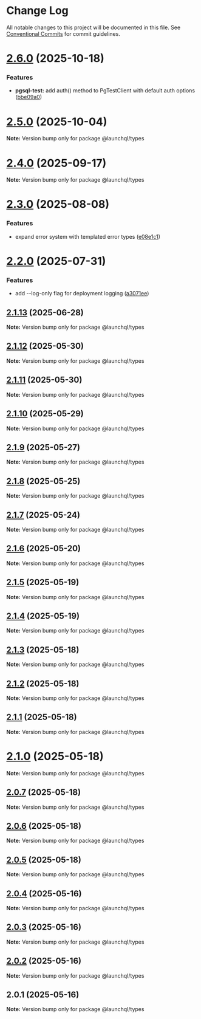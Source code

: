 # Change Log

All notable changes to this project will be documented in this file.
See [Conventional Commits](https://conventionalcommits.org) for commit guidelines.

# [2.6.0](https://github.com/launchql/launchql/compare/@launchql/types@2.5.0...@launchql/types@2.6.0) (2025-10-18)


### Features

* **pgsql-test:** add auth() method to PgTestClient with default auth options ([bbe09a0](https://github.com/launchql/launchql/commit/bbe09a05165de4113c3b067bb7f2fb224cb3ad88))





# [2.5.0](https://github.com/launchql/launchql/compare/@launchql/types@2.4.0...@launchql/types@2.5.0) (2025-10-04)

**Note:** Version bump only for package @launchql/types





# [2.4.0](https://github.com/launchql/launchql/compare/@launchql/types@2.3.0...@launchql/types@2.4.0) (2025-09-17)

**Note:** Version bump only for package @launchql/types





# [2.3.0](https://github.com/launchql/launchql/compare/@launchql/types@2.2.0...@launchql/types@2.3.0) (2025-08-08)


### Features

* expand error system with templated error types ([e08e1c1](https://github.com/launchql/launchql/commit/e08e1c1b3c4925807d59831695591a53ca8ebb9b))





# [2.2.0](https://github.com/launchql/launchql/compare/@launchql/types@2.1.13...@launchql/types@2.2.0) (2025-07-31)


### Features

* add --log-only flag for deployment logging ([a3071ee](https://github.com/launchql/launchql/commit/a3071ee03780f5d40e772594159840c973f95a85))





## [2.1.13](https://github.com/launchql/launchql/compare/@launchql/types@2.1.12...@launchql/types@2.1.13) (2025-06-28)

**Note:** Version bump only for package @launchql/types





## [2.1.12](https://github.com/launchql/launchql/compare/@launchql/types@2.1.11...@launchql/types@2.1.12) (2025-05-30)

**Note:** Version bump only for package @launchql/types





## [2.1.11](https://github.com/launchql/launchql/compare/@launchql/types@2.1.10...@launchql/types@2.1.11) (2025-05-30)

**Note:** Version bump only for package @launchql/types





## [2.1.10](https://github.com/launchql/launchql/compare/@launchql/types@2.1.9...@launchql/types@2.1.10) (2025-05-29)

**Note:** Version bump only for package @launchql/types





## [2.1.9](https://github.com/launchql/launchql/compare/@launchql/types@2.1.8...@launchql/types@2.1.9) (2025-05-27)

**Note:** Version bump only for package @launchql/types





## [2.1.8](https://github.com/launchql/launchql/compare/@launchql/types@2.1.7...@launchql/types@2.1.8) (2025-05-25)

**Note:** Version bump only for package @launchql/types





## [2.1.7](https://github.com/launchql/launchql/compare/@launchql/types@2.1.6...@launchql/types@2.1.7) (2025-05-24)

**Note:** Version bump only for package @launchql/types





## [2.1.6](https://github.com/launchql/launchql/compare/@launchql/types@2.1.5...@launchql/types@2.1.6) (2025-05-20)

**Note:** Version bump only for package @launchql/types





## [2.1.5](https://github.com/launchql/launchql/compare/@launchql/types@2.1.4...@launchql/types@2.1.5) (2025-05-19)

**Note:** Version bump only for package @launchql/types





## [2.1.4](https://github.com/launchql/launchql/compare/@launchql/types@2.1.3...@launchql/types@2.1.4) (2025-05-19)

**Note:** Version bump only for package @launchql/types





## [2.1.3](https://github.com/launchql/launchql/compare/@launchql/types@2.1.2...@launchql/types@2.1.3) (2025-05-18)

**Note:** Version bump only for package @launchql/types





## [2.1.2](https://github.com/launchql/launchql/compare/@launchql/types@2.1.1...@launchql/types@2.1.2) (2025-05-18)

**Note:** Version bump only for package @launchql/types





## [2.1.1](https://github.com/launchql/launchql/compare/@launchql/types@2.1.0...@launchql/types@2.1.1) (2025-05-18)

**Note:** Version bump only for package @launchql/types





# [2.1.0](https://github.com/launchql/launchql/compare/@launchql/types@2.0.7...@launchql/types@2.1.0) (2025-05-18)

**Note:** Version bump only for package @launchql/types





## [2.0.7](https://github.com/launchql/launchql/compare/@launchql/types@2.0.6...@launchql/types@2.0.7) (2025-05-18)

**Note:** Version bump only for package @launchql/types





## [2.0.6](https://github.com/launchql/launchql/compare/@launchql/types@2.0.5...@launchql/types@2.0.6) (2025-05-18)

**Note:** Version bump only for package @launchql/types





## [2.0.5](https://github.com/launchql/launchql/compare/@launchql/types@2.0.4...@launchql/types@2.0.5) (2025-05-18)

**Note:** Version bump only for package @launchql/types





## [2.0.4](https://github.com/launchql/launchql/compare/@launchql/types@2.0.3...@launchql/types@2.0.4) (2025-05-16)

**Note:** Version bump only for package @launchql/types





## [2.0.3](https://github.com/launchql/launchql/compare/@launchql/types@2.0.2...@launchql/types@2.0.3) (2025-05-16)

**Note:** Version bump only for package @launchql/types





## [2.0.2](https://github.com/launchql/launchql/compare/@launchql/types@2.0.1...@launchql/types@2.0.2) (2025-05-16)

**Note:** Version bump only for package @launchql/types





## 2.0.1 (2025-05-16)

**Note:** Version bump only for package @launchql/types
